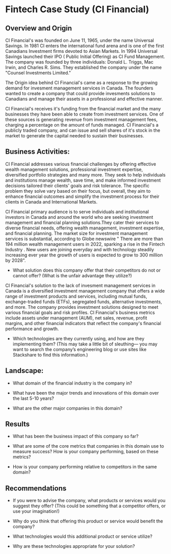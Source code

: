 # Fintech Case Study (CI Financial)

## Overview and Origin

CI Financial's was founded on June 11, 1965, under the name Universal Savings. In 1981 CI enters the international fund arena and is one of the first Canadians Investment firms devoted to Asian Markets. In 1994 Universal Savings launched their IPO ( Public Initial Offering) as CI Fund Management. The company was founded by three individuals: Donald L. Triggs, Mac Irwin, and Charles R. Sims. They established the company under the name "Counsel Investments Limited."

The Origin idea behind CI Financial's came as a response to the growing demand for invesment management services in Canada. The founders wanted to create a company that could provide invesments solutions to Canadians and manage their assets in a professional and effective manner. 

CI Financial's receives it's funding from the financial market and the many businesses they have been able to create from investment services. One of these sources is generating revenue from investment management fees, charging a percentage on the amount of funds managed. CI Financial's a publicly traded company, and can issue and sell shares of it's stock in the market to generate the capital needed to sustain their businesses. 




## Business Activities:

CI Financial addresses various financial challenges by offering effective wealth management solutions, professional investment expertise, diversified portfolio strategies and many more. They seek to help individuals and institutions manage wealth, save time, and make informed investment decisions tailored their clients' goals and risk tolerance. The specific problem they solve vary based on their focus, but overall, they aim to enhance financial outcomes and simplify the investment process for their clients in Canada and International Markets.  


CI Financial  primary audience is to serve individuals and institutional investors in Canada and around the world who are seeking investment management and financial planning solutions.They cater their services to diverse financial needs, offering wealth management, investment expertise, and financial planning. The market size for investment management services is substantial,  according to Globe newswire " There are more than 194 million wealth management users in 2022, sparking a rise in the Fintech Industry . New users are joining everyday and with technology steadily increasing ever year the growth of users is expected to grow to 300 million by 2028". 

* What solution does this company offer that their competitors do not or cannot offer? (What is the unfair advantage they utilize?)

CI Financial's solution to the lack of invesment management services in Canada is a diversified investment management company that offers a wide range of investment products and services, including mutual funds, exchange-traded funds (ETFs), segregated funds, alternative investments, and more. The company provides investment solutions designed to meet various financial goals and risk profiles. CI Financial's business metrics include assets under management (AUM), net sales, revenue, profit margins, and other financial indicators that reflect the company's financial performance and growth.

* Which technologies are they currently using, and how are they implementing them? (This may take a little bit of sleuthing–– you may want to search the company’s engineering blog or use sites like Stackshare to find this information.)

## Landscape:

* What domain of the financial industry is the company in?

* What have been the major trends and innovations of this domain over the last 5-10 years?

* What are the other major companies in this domain?

## Results

* What has been the business impact of this company so far?

* What are some of the core metrics that companies in this domain use to measure success? How is your company performing, based on these metrics?

* How is your company performing relative to competitors in the same domain?

## Recommendations

* If you were to advise the company, what products or services would you suggest they offer? (This could be something that a competitor offers, or use your imagination!)

* Why do you think that offering this product or service would benefit the company?

* What technologies would this additional product or service utilize?

* Why are these technologies appropriate for your solution?
